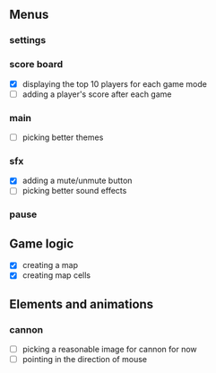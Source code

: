 ## Menus
### settings
### score board
- [x] displaying the top 10 players for each game mode
- [ ] adding a player's score after each game

### main
- [ ] picking better  themes

### sfx
- [x] adding a mute/unmute button
- [ ] picking better sound effects

### pause

## Game logic
- [x] creating a map
- [x] creating map cells

## Elements and animations
### cannon
- [ ] picking a reasonable image for cannon for now
- [ ] pointing in the direction of mouse